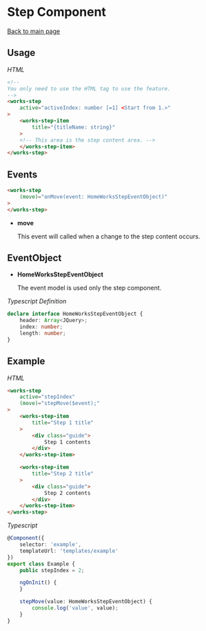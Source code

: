 # Step Component

[Back to main page](../../README.md)

## Usage

*HTML*

```html
<!--
You only need to use the HTML tag to use the feature.
-->
<works-step
    active="activeIndex: number [=1] <Start from 1.>"
>
    <works-step-item
        title="{titleName: string}"
    >
    <!-- This area is the step content area. -->
    </works-step-item>
</works-step>
```

## Events

```html
<works-step
    (move)="onMove(event: HomeWorksStepEventObject)"
>
</works-step>
```

- **move**
 
  This event will called when a change to the step content occurs.

## EventObject

- **HomeWorksStepEventObject**

  The event model is used only the step component.

*Typescript Definition*

```typescript
declare interface HomeWorksStepEventObject {
    header: Array<JQuery>;
    index: number;
    length: number;
}
```

## Example

*HTML*

```html
<works-step
    active="stepIndex"
    (move)="stepMove($event);"
>
    <works-step-item
        title="Step 1 title"
    >
        <div class="guide">
            Step 1 contents
        </div>
    </works-step-item>

    <works-step-item
        title="Step 2 title"
    >
        <div class="guide">
            Step 2 contents
        </div>
    </works-step-item>
</works-step>
```

*Typescript*
```typescript
@Component({
    selector: 'example',
    templateUrl: 'templates/example'
})
export class Example {
    public stepIndex = 2;

    ngOnInit() {
    }

    stepMove(value: HomeWorksStepEventObject) {
        console.log('value', value);
    }
}
```
